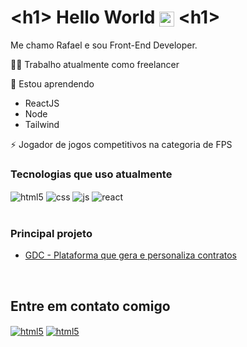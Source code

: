 # &lt;h1&gt; Hello World <img align="center" width="24" alt="html5" src="https://c.tenor.com/WXJXOkgr5FoAAAAj/smiley-emoji.gif" /> &lt;h1&gt;

Me chamo Rafael e sou Front-End Developer.


👩‍💻 Trabalho atualmente como freelancer

🧠 Estou aprendendo
  - ReactJS
  - Node
  - Tailwind

⚡️ Jogador de jogos competitivos na categoria de FPS


### Tecnologias que uso atualmente

<div style="display: inline_block">
  <img align="center" alt="html5" src="https://img.shields.io/badge/HTML5-E34F26?style=for-the-badge&logo=html5&logoColor=white" />
  <img align="center" alt="css" src="https://img.shields.io/badge/CSS3-1572B6?style=for-the-badge&logo=css3&logoColor=white" />
  <img align="center" alt="js" src="https://img.shields.io/badge/JavaScript-F7DF1E?style=for-the-badge&logo=javascript&logoColor=black" />
  <img align="center" alt="react" sct="https://img.shields.io/badge/ReactJs-61DAFB?logo=react&logoColor=white&style=for-the-badge" />
</div><br/>

### Principal projeto

- [ GDC - Plataforma que gera e personaliza contratos ](https://github.com/Rafael-1357/GDC)<br/>
<br/>

## Entre em contato comigo

<div style="display: inline_block">
<a href="mailto:Rafaellsilveira1357@gmail.com"><img align="center" alt="html5" src="https://img.shields.io/badge/Gmail-D14836?style=for-the-badge&logo=gmail&logoColor=white" /></a>
<a href="https://www.linkedin.com/in/rafael-silveira-4b8368219/"><img align="center" alt="html5" src="https://img.shields.io/badge/LinkedIn-0077B5?style=for-the-badge&logo=linkedin&logoColor=white" /></a>
</div>
